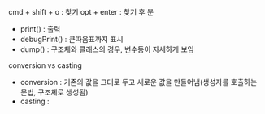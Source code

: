 
cmd + shift + o : 찾기
opt + enter : 찾기 후 분

- print() : 출력
- debugPrint() : 큰따옴표까지 표시
- dump() : 구조체와 클래스의 경우, 변수등이 자세하게 보임

conversion vs casting

- conversion : 기존의 값을 그대로 두고 새로운 값을 만들어냄(생성자를 호출하는 문법, 구조체로 생성됨)
- casting :